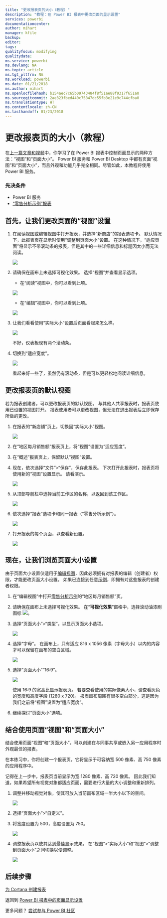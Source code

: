 ```yaml
---
title: "更改报表页的大小（教程）"
description: "教程：在 Power BI 报表中更改页面的显示设置"
services: powerbi
documentationcenter: 
author: mihart
manager: kfile
backup: 
editor: 
tags: 
qualityfocus: modifying
qualitydate: 
ms.service: powerbi
ms.devlang: NA
ms.topic: article
ms.tgt_pltfrm: NA
ms.workload: powerbi
ms.date: 01/21/2018
ms.author: mihart
ms.openlocfilehash: b154aec7c65b09743484f8f51ae88f9317f651a0
ms.sourcegitcommit: 2ae323fbed440c75847dc55fb3e21e9c744cfba0
ms.translationtype: HT
ms.contentlocale: zh-CN
ms.lasthandoff: 01/23/2018
---
```

# <a name="change-the-size-of-a-report-page-tutorial"></a>更改报表页的大小（教程）
在[上一篇文章和视频](power-bi-report-display-settings.md)中，你学习了在 Power BI 报表中控制页面显示的两种方法：“视图”和“页面大小”。 Power BI 服务和 Power BI Desktop 中都有页面“视图”和“页面大小”，而且外观和功能几乎完全相同。尽管如此，本教程将使用 Power BI 服务。 

### <a name="prerequisites"></a>先决条件
- Power BI 服务   
- [“零售分析示例”报表](samples-retail-analysis.md)

## <a name="first-lets-change-the-page-view-setting"></a>首先，让我们更改页面的“视图”设置

1. 在阅读视图或编辑视图中打开报表，并选择“新商店”的报表选项卡。 默认情况下，此报表页在显示时使用“调整到页面大小”设置。  在这种情况下，“适应页面”将显示不带滚动条的报表，但是其中的一些详细信息和标题因太小而无法阅读。
   
   ![](media/power-bi-change-report-display-settings/pbi_fit_to_page.png)
2. 请确保在画布上未选择可视化效果。 选择“视图”并查看显示选项。

    * 在“阅读”视图中，你可以看到此项。
  
     ![](media/power-bi-change-report-display-settings/power-bi-page-view-menu-new.png)
    * 在“编辑”视图中，你可以看到此项。
  
    ![](media/power-bi-change-report-display-settings/power-bi-view-editing-view.png)

1. 让我们看看使用“实际大小”设置后页面看起来怎么样。
   
   ![](media/power-bi-change-report-display-settings/power-bi-actal-size2.png)
   
   不好，仪表板现有两个滚动条。
2. 切换到“适应宽度”。
   
   ![](media/power-bi-change-report-display-settings/pbi_fit_to_width.png)
   
   看起来好一些了，虽然仍有滚动条，但是可以更轻松地阅读详细信息。

## <a name="change-the-default-view-for-a-report-page"></a>更改报表页的默认视图
若为报表创建者，可以更改报表页的默认视图。 与其他人共享报表时，报表页使用已设置的视图打开。 报表使用者可以更改视图，但无法在退出报表后立即保存所做的更改。

1. 在报表的“新店铺”页上，切换回“实际大小”视图。
   
   ![](media/power-bi-change-report-display-settings/power-bi-actual-size.png)

2. 在“地区每月销售额”报表页上，将“视图”设置为“适应宽度”。

3. 在“概述”报表页上，保留默认“视图”设置。

4. 现在，依次选择“文件”>“保存”，保存此报表。 下次打开此报表时，报表页将使用新的“视图”设置显示。 请看演示。
   
   ![](media/power-bi-change-report-display-settings/power-bi-save.png)
3. 从顶部导航栏中选择当前工作区的名称，以返回到该工作区。  
   
   ![](media/power-bi-change-report-display-settings/power-bi-my-workspace.png)
4. 依次选择“报表”选项卡和同一报表（“零售分析示例”）。
   
    ![](media/power-bi-change-report-display-settings/power-bi-new-report2.png)
5. 打开报表的每个页面，以查看新设置。
   
   ![](media/power-bi-change-report-display-settings/power-bi-page-view.gif)

## <a name="now-lets-explore-the-page-size-setting"></a>现在，让我们浏览页面大小设置
由于页面大小设置仅适用于[编辑视图](service-interact-with-a-report-in-editing-view.md)，因此必须拥有对报表的编辑（创建者）权限，才能更改页面大小设置。 如果已连接到任意[示例](sample-datasets.md)，即拥有对这些报表的创建者权限。

1. 在“编辑视图”中打开[零售分析示例](sample-retail-analysis.md)的“地区每月销售额”页。
2. 请确保在画布上未选择可视化效果。  在“**可视化效果**”窗格中，选择滚动油漆刷图标 ![](media/power-bi-change-report-display-settings/power-bi-paintroller.png)。
3. 选择“页面大小”&gt;“类型”，以显示页面大小选项。
   
   ![](media/power-bi-change-report-display-settings/power-bi-page-size-menu-new.png)
4. 选择“字母”。  在画布上，只有适应 816 x 1056 像素（字母大小）以内的内容才可以保留在画布的空白区域。
   
   ![](media/power-bi-change-report-display-settings/power-bi-letter-new.png)
5. 选择“页面大小”“16:9”。
   
   ![](media/power-bi-change-report-display-settings/power-bi-16-to-9-new.png)
   
   使用 16:9 的宽高比显示报表页。 若要查看使用的实际像素大小，请查看灰色的宽度和高度字段 (1280 x 720)。 报表画布周围有很多空白部分，这是因为我们之前将“视图”设置为“适应宽度”。
7. 继续探讨“页面大小”选项。

## <a name="use-page-view-and-page-size-together"></a>结合使用页面“视图”和“页面大小”
结合使用页面“视图”和“页面大小”，可以创建在与同事共享或嵌入另一应用程序时外观最佳的报表。

在本练习中，你将创建一个报表页，它将显示于可容纳宽 500 像素、高 750 像素的应用程序中。

记得在上一步中，报表页当前显示为宽 1280 像素、高 720 像素。 因此我们知道，如果希望所有视觉对象都适应页面，需要进行大量的大小调整和重新排列。

1. 调整并移动视觉对象，使其可放入当前画布区域一半大小以下的空间。
   
    ![](media/power-bi-change-report-display-settings/power-bi-custom-view.gif)
2. 选择“页面大小”&gt;“自定义”。
3. 将宽度设置为 500，高度设置为 750。
   
    ![](media/power-bi-change-report-display-settings/power-bi-custom-new.png)
4. 调整报表页以使其达到最佳显示效果。 在“视图”>“实际大小”和“视图”>“调整到页面大小”之间切换以便调整。
   
    ![](media/power-bi-change-report-display-settings/power-bi-final-new.png)

## <a name="next-steps"></a>后续步骤
[为 Cortana 创建报表](service-cortana-answer-cards.md)

返回到 [Power BI 报表中的页面显示设置](power-bi-report-display-settings.md)

更多问题？ [尝试参与 Power BI 社区](http://community.powerbi.com/)


